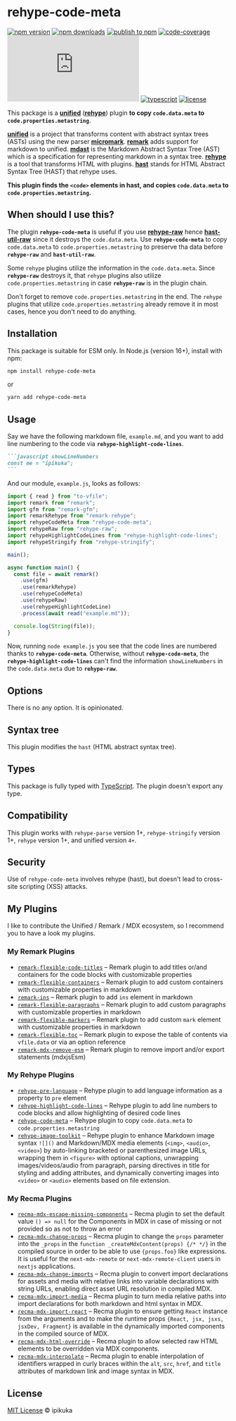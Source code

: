 # rehype-code-meta

[![npm version][badge-npm-version]][url-npm-package]
[![npm downloads][badge-npm-download]][url-npm-package]
[![publish to npm][badge-publish-to-npm]][url-publish-github-actions]
[![code-coverage][badge-codecov]][url-codecov]
[![type-coverage][badge-type-coverage]][url-github-package]
[![typescript][badge-typescript]][url-typescript]
[![license][badge-license]][url-license]

This package is a **[unified][unified]** (**[rehype][rehype]**) plugin **to copy `code.data.meta` to `code.properties.metastring`**.

**[unified][unified]** is a project that transforms content with abstract syntax trees (ASTs) using the new parser **[micromark][micromark]**. **[remark][remark]** adds support for markdown to unified. **[mdast][mdast]** is the Markdown Abstract Syntax Tree (AST) which is a specification for representing markdown in a syntax tree. **[rehype][rehype]** is a tool that transforms HTML with plugins. **[hast][hast]** stands for HTML Abstract Syntax Tree (HAST) that rehype uses.

**This plugin finds the `<code>` elements in hast, and copies `code.data.meta` to `code.properties.metastring`.**

## When should I use this?

The plugin **`rehype-code-meta`** is useful if you use **[rehype-raw][rehype-raw]** hence **[hast-util-raw][hast-util-raw]** since it destroys the `code.data.meta`. Use **`rehype-code-meta`** to copy `code.data.meta` to `code.properties.metastring` to preserve tha data before **`rehype-raw`** and **`hast-util-raw`**.

Some `rehype` plugins utilize the information in the `code.data.meta`. Since **`rehype-raw`** destroys it, that `rehype` plugins also utilize `code.properties.metastring` in case **`rehype-raw`** is in the plugin chain.

Don't forget to remove `code.properties.metastring` in the end. The `rehype` plugins that utilize `code.properties.metastring` already remove it in most cases, hence you don't need to do anything.

## Installation

This package is suitable for ESM only. In Node.js (version 16+), install with npm:

```bash
npm install rehype-code-meta
```

or

```bash
yarn add rehype-code-meta
```

## Usage

Say we have the following markdown file, `example.md`, and you want to add line numbering to the code via **`rehype-highlight-code-lines`**.

````markdown
```javascript showLineNumbers
const me = "ipikuka";
```
````

And our module, `example.js`, looks as follows:

```javascript
import { read } from "to-vfile";
import remark from "remark";
import gfm from "remark-gfm";
import remarkRehype from "remark-rehype";
import rehypeCodeMeta from "rehype-code-meta";
import rehypeRaw from "rehype-raw";
import rehypeHighlightCodeLines from "rehype-highlight-code-lines";
import rehypeStringify from "rehype-stringify";

main();

async function main() {
  const file = await remark()
    .use(gfm)
    .use(remarkRehype)
    .use(rehypeCodeMeta)
    .use(rehypeRaw)
    .use(rehypeHighlightCodeLine)
    .process(await read("example.md"));

  console.log(String(file));
}
```

Now, running `node example.js` you see that the code lines are numbered thanks to **`rehype-code-meta`**. Otherwise, without **`rehype-code-meta`**, the **`rehype-highlight-code-lines`** can't find the information `showLineNumbers` in the `code.data.meta` due to **`rehype-raw`**.

## Options

There is no any option. It is opinionated. 

## Syntax tree

This plugin modifies the `hast` (HTML abstract syntax tree).

## Types

This package is fully typed with [TypeScript][url-typescript]. The plugin doesn't export any type.

## Compatibility

This plugin works with `rehype-parse` version 1+, `rehype-stringify` version 1+, `rehype` version 1+, and unified version `4+`.

## Security

Use of `rehype-code-meta` involves rehype (hast), but doesn't lead to cross-site scripting (XSS) attacks.

## My Plugins

I like to contribute the Unified / Remark / MDX ecosystem, so I recommend you to have a look my plugins.

### My Remark Plugins

- [`remark-flexible-code-titles`](https://www.npmjs.com/package/remark-flexible-code-titles)
  – Remark plugin to add titles or/and containers for the code blocks with customizable properties
- [`remark-flexible-containers`](https://www.npmjs.com/package/remark-flexible-containers)
  – Remark plugin to add custom containers with customizable properties in markdown
- [`remark-ins`](https://www.npmjs.com/package/remark-ins)
  – Remark plugin to add `ins` element in markdown
- [`remark-flexible-paragraphs`](https://www.npmjs.com/package/remark-flexible-paragraphs)
  – Remark plugin to add custom paragraphs with customizable properties in markdown
- [`remark-flexible-markers`](https://www.npmjs.com/package/remark-flexible-markers)
  – Remark plugin to add custom `mark` element with customizable properties in markdown
- [`remark-flexible-toc`](https://www.npmjs.com/package/remark-flexible-toc)
  – Remark plugin to expose the table of contents via `vfile.data` or via an option reference
- [`remark-mdx-remove-esm`](https://www.npmjs.com/package/remark-mdx-remove-esm)
  – Remark plugin to remove import and/or export statements (mdxjsEsm)

### My Rehype Plugins

- [`rehype-pre-language`](https://www.npmjs.com/package/rehype-pre-language)
  – Rehype plugin to add language information as a property to `pre` element
- [`rehype-highlight-code-lines`](https://www.npmjs.com/package/rehype-highlight-code-lines)
  – Rehype plugin to add line numbers to code blocks and allow highlighting of desired code lines
- [`rehype-code-meta`](https://www.npmjs.com/package/rehype-code-meta)
  – Rehype plugin to copy `code.data.meta` to `code.properties.metastring`
- [`rehype-image-toolkit`](https://www.npmjs.com/package/rehype-image-toolkit)
  – Rehype plugin to enhance Markdown image syntax `![]()` and Markdown/MDX media elements (`<img>`, `<audio>`, `<video>`) by auto-linking bracketed or parenthesized image URLs, wrapping them in `<figure>` with optional captions, unwrapping images/videos/audio from paragraph, parsing directives in title for styling and adding attributes, and dynamically converting images into `<video>` or `<audio>` elements based on file extension.
  
### My Recma Plugins

- [`recma-mdx-escape-missing-components`](https://www.npmjs.com/package/recma-mdx-escape-missing-components)
  – Recma plugin to set the default value `() => null` for the Components in MDX in case of missing or not provided so as not to throw an error
- [`recma-mdx-change-props`](https://www.npmjs.com/package/recma-mdx-change-props)
  – Recma plugin to change the `props` parameter into the `_props` in the `function _createMdxContent(props) {/* */}` in the compiled source in order to be able to use `{props.foo}` like expressions. It is useful for the `next-mdx-remote` or `next-mdx-remote-client` users in `nextjs` applications.
- [`recma-mdx-change-imports`](https://www.npmjs.com/package/recma-mdx-change-imports)
  – Recma plugin to convert import declarations for assets and media with relative links into variable declarations with string URLs, enabling direct asset URL resolution in compiled MDX.
- [`recma-mdx-import-media`](https://www.npmjs.com/package/recma-mdx-import-media)
  – Recma plugin to turn media relative paths into import declarations for both markdown and html syntax in MDX.
- [`recma-mdx-import-react`](https://www.npmjs.com/package/recma-mdx-import-react)
  – Recma plugin to ensure getting `React` instance from the arguments and to make the runtime props `{React, jsx, jsxs, jsxDev, Fragment}` is available in the dynamically imported components in the compiled source of MDX.
- [`recma-mdx-html-override`](https://www.npmjs.com/package/recma-mdx-html-override)
  – Recma plugin to allow selected raw HTML elements to be overridden via MDX components.
- [`recma-mdx-interpolate`](https://www.npmjs.com/package/recma-mdx-interpolate)
  – Recma plugin to enable interpolation of identifiers wrapped in curly braces within the `alt`, `src`, `href`, and `title` attributes of markdown link and image syntax in MDX.


## License

[MIT License](./LICENSE) © ipikuka

[unified]: https://github.com/unifiedjs/unified
[micromark]: https://github.com/micromark/micromark
[remark]: https://github.com/remarkjs/remark
[remarkplugins]: https://github.com/remarkjs/remark/blob/main/doc/plugins.md
[mdast]: https://github.com/syntax-tree/mdast
[rehype]: https://github.com/rehypejs/rehype
[rehypeplugins]: https://github.com/rehypejs/rehype/blob/main/doc/plugins.md
[hast]: https://github.com/syntax-tree/hast
[rehype-raw]: https://github.com/rehypejs/rehype-raw
[hast-util-raw]: https://github.com/syntax-tree/hast-util-raw


[badge-npm-version]: https://img.shields.io/npm/v/rehype-code-meta
[badge-npm-download]:https://img.shields.io/npm/dt/rehype-code-meta
[url-npm-package]: https://www.npmjs.com/package/rehype-code-meta
[url-github-package]: https://github.com/ipikuka/rehype-code-meta

[badge-license]: https://img.shields.io/github/license/ipikuka/rehype-code-meta
[url-license]: https://github.com/ipikuka/rehype-code-meta/blob/main/LICENSE

[badge-publish-to-npm]: https://github.com/ipikuka/rehype-code-meta/actions/workflows/publish.yml/badge.svg
[url-publish-github-actions]: https://github.com/ipikuka/rehype-code-meta/actions/workflows/publish.yml

[badge-typescript]: https://img.shields.io/npm/types/rehype-code-meta
[url-typescript]: https://www.typescriptlang.org/

[badge-codecov]: https://codecov.io/gh/ipikuka/rehype-code-meta/graph/badge.svg?token=tu0zMSRdrR
[url-codecov]: https://codecov.io/gh/ipikuka/rehype-code-meta

[badge-type-coverage]: https://img.shields.io/badge/dynamic/json.svg?label=type-coverage&prefix=%E2%89%A5&suffix=%&query=$.typeCoverage.atLeast&uri=https%3A%2F%2Fraw.githubusercontent.com%2Fipikuka%2Frehype-code-meta%2Fmaster%2Fpackage.json